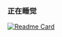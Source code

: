 ### 正在睡觉

[![Readme Card](https://github-readme-stats.vercel.app/api/pin/?username=yeolll&repo=world-execute-me&theme=vue-dark)](https://github.com/YEOLLL/world-execute-me)
